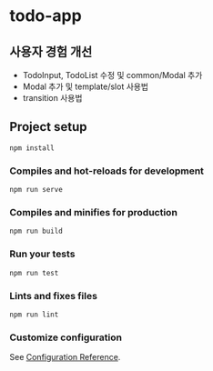 # todo-app

## 사용자 경험 개선 
- TodoInput, TodoList 수정 및 common/Modal 추가
- Modal 추가 및 template/slot 사용법
- transition 사용법

## Project setup
```
npm install
```

### Compiles and hot-reloads for development
```
npm run serve
```

### Compiles and minifies for production
```
npm run build
```

### Run your tests
```
npm run test
```

### Lints and fixes files
```
npm run lint
```

### Customize configuration
See [Configuration Reference](https://cli.vuejs.org/config/).
